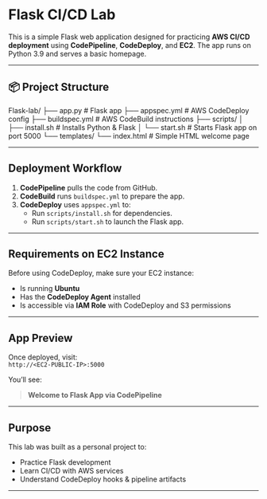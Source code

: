 # Flask CI/CD Lab

This is a simple Flask web application designed for practicing **AWS CI/CD deployment** using **CodePipeline**, **CodeDeploy**, and **EC2**. The app runs on Python 3.9 and serves a basic homepage.

---

## 📦 Project Structure

Flask-lab/
├── app.py # Flask app
├── appspec.yml # AWS CodeDeploy config
├── buildspec.yml # AWS CodeBuild instructions
├── scripts/
│ ├── install.sh # Installs Python & Flask
│ └── start.sh # Starts Flask app on port 5000
└── templates/
└── index.html # Simple HTML welcome page

---

##  Deployment Workflow

1. **CodePipeline** pulls the code from GitHub.
2. **CodeBuild** runs `buildspec.yml` to prepare the app.
3. **CodeDeploy** uses `appspec.yml` to:
   - Run `scripts/install.sh` for dependencies.
   - Run `scripts/start.sh` to launch the Flask app.

---

##  Requirements on EC2 Instance

Before using CodeDeploy, make sure your EC2 instance:

- Is running **Ubuntu**
- Has the **CodeDeploy Agent** installed
- Is accessible via **IAM Role** with CodeDeploy and S3 permissions

---

##  App Preview

Once deployed, visit:  
`http://<EC2-PUBLIC-IP>:5000`

You’ll see:

> **Welcome to Flask App via CodePipeline**

---

##  Purpose

This lab was built as a personal project to:

- Practice Flask development
- Learn CI/CD with AWS services
- Understand CodeDeploy hooks & pipeline artifacts

---
